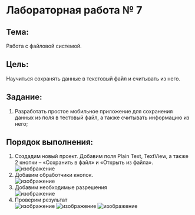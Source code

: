# Лабораторная работа № 7

## Тема: 
Работа с файловой системой.
## Цель: 
Научиться сохранять данные в текстовый файл и считывать из него.
## Задание:
1.	Разработать простое мобильное приложение для сохранения данных из поля в тестовый файл, а также считывать информацию из него;
## Порядок выполнения:
1. Создадим новый проект. Добавим поля Plain Text, TextView, а также 2 кнопки – «Сохранить в файл» и «Открыть из файла».  
![изображение](https://user-images.githubusercontent.com/79984303/134778894-7d051efc-97a1-442a-b421-3321d39a14cb.png)  
2. Добавим обработчики кнопок.  
![изображение](https://user-images.githubusercontent.com/79984303/134778923-d2d28554-a17e-4d30-89f9-d5f515f5473f.png)  
3. Добавим необходимые разрешения  
![изображение](https://user-images.githubusercontent.com/79984303/134778950-29ad0247-a0da-45c4-a812-902b4d096ee4.png)  
4. Проверим результат  
![изображение](https://user-images.githubusercontent.com/79984303/134778981-31a433be-130e-4d5d-b1ea-97e4e258799b.png)
![изображение](https://user-images.githubusercontent.com/79984303/134778984-fe30e05c-cea4-4114-bc59-5793fc03f323.png)
![изображение](https://user-images.githubusercontent.com/79984303/134778987-8241edf3-0024-48fd-a81d-07952087cd5f.png)



